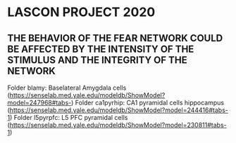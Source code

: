 # LASCON PROJECT 2020
## THE BEHAVIOR OF THE FEAR NETWORK COULD BE AFFECTED BY THE INTENSITY OF THE STIMULUS AND THE INTEGRITY OF THE NETWORK

Folder blamy: Baselateral Amygdala cells (https://senselab.med.yale.edu/modeldb/ShowModel?model=247968#tabs-)
Folder ca1pyrhip: CA1 pyramidal cells hippocampus (https://senselab.med.yale.edu/modeldb/ShowModel?model=244416#tabs-1)
Folder l5pyrpfc: L5 PFC pyramidal cells (https://senselab.med.yale.edu/modeldb/ShowModel?model=230811#tabs-1)
